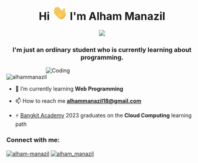 <h1 align="center">Hi <img src="https://raw.githubusercontent.com/ABSphreak/ABSphreak/master/gifs/Hi.gif" width="40px"> I'm Alham Manazil</h1>
<p align="center">
  <a href="https://github.com/Ratheshan03/readme-typing-svg"><img src="https://readme-typing-svg.herokuapp.com?lines=infromatics+engineering+student;IT+Enthusiast&center=true&width=500&height=50"></a>
</p>
<h3 align="center">I'm just an ordinary student who is currently learning about programming.</h3>
<img align="right" alt="Coding" width="400" src="https://camo.githubusercontent.com/4d9f5ecceb711eec6e2018f38a5677dc657c9738d4a65ba3b928c41c0a45b439/68747470733a2f2f6d69726f2e6d656469756d2e636f6d2f6d61782f313336302f302a37513379765349765f7430696f4a2d5a2e676966">

<p align="left"> <img src="https://komarev.com/ghpvc/?username=alhammanazil&label=Profile%20views&color=0e75b6&style=flat" alt="alhammanazil" /> </p>

- 🌱 I’m currently learning **Web Programming**

- 📫 How to reach me **alhammanazil18@gmail.com**

- ⚡ [Bangkit Academy](https://grow.google/intl/id_id/bangkit/) 2023 graduates on the **Cloud Computing** learning path

<h3 align="left">Connect with me:</h3>
<p align="left">
<a href="https://linkedin.com/in/alham-manazil" target="blank"><img align="center" src="https://raw.githubusercontent.com/rahuldkjain/github-profile-readme-generator/master/src/images/icons/Social/linked-in-alt.svg" alt="alham-manazil" height="30" width="40" /></a>
<a href="https://instagram.com/alham_manazil" target="blank"><img align="center" src="https://raw.githubusercontent.com/rahuldkjain/github-profile-readme-generator/master/src/images/icons/Social/instagram.svg" alt="alham_manazil" height="30" width="40" /></a>
</p>
